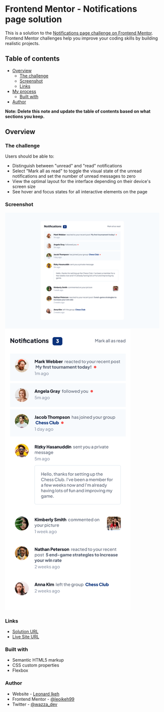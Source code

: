 # Frontend Mentor - Notifications page solution

This is a solution to the [Notifications page challenge on Frontend Mentor](https://www.frontendmentor.io/challenges/notifications-page-DqK5QAmKbC). Frontend Mentor challenges help you improve your coding skills by building realistic projects.

## Table of contents

- [Overview](#overview)
  - [The challenge](#the-challenge)
  - [Screenshot](#screenshot)
  - [Links](#links)
- [My process](#my-process)
  - [Built with](#built-with)
- [Author](#author)

**Note: Delete this note and update the table of contents based on what sections you keep.**

## Overview

### The challenge

Users should be able to:

- Distinguish between "unread" and "read" notifications
- Select "Mark all as read" to toggle the visual state of the unread notifications and set the number of unread messages to zero
- View the optimal layout for the interface depending on their device's screen size
- See hover and focus states for all interactive elements on the page

### Screenshot

![desktop](./screenshots/desktop.png)
![mobile](./screenshots/mobile.png)

### Links

- [Solution URL](https://www.frontendmentor.io/solutions/notifications-page-html-css-2l3vRp-f4i)
- [Live Site URL](https://silver-crostata-e95a56.netlify.app/)

### Built with

- Semantic HTML5 markup
- CSS custom properties
- Flexbox

### Author

- Website - [Leonard Ikeh](https://leonardikeh.netlify.app/)
- Frontend Mentor - [@leoikeh99](https://www.frontendmentor.io/profile/leoikeh99)
- Twitter - [@wazza_dev](https://www.twitter.com/wazza_dev)
